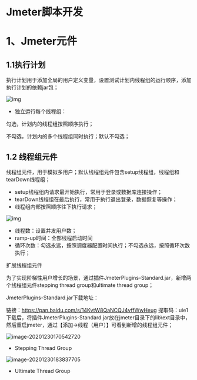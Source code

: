 # Jmeter脚本开发

# 1、Jmeter元件

## 1.1执行计划

执行计划用于添加全局的用户定义变量，设置测试计划内线程组的运行顺序，添加执行计划的依赖jar包；

![img](https://wangzaolin.github.io/SoftwareTest/mybook/img/2.2.2.1.jpg)

- 独立运行每个线程组：

勾选，计划内的线程组按照顺序执行；

不勾选，计划内的多个线程组同时执行；默认不勾选；

## 1.2 线程组元件

线程组元件，用于模拟多用户；默认线程组元件包含setup线程组，线程组和tearDown线程组；

- setup线程组内请求最开始执行，常用于登录或数据库连接操作；
- tearDown线程组在最后执行，常用于执行退出登录，数据恢复等操作；
- 线程组内部按照顺序往下执行请求；

![img](https://wangzaolin.github.io/SoftwareTest/mybook/img/2.2.2.2.jpg)

- 线程数：设置并发用户数；
- ramp-up时间：全部线程启动时间
- 循环次数：勾选永远，按照调度器配置时间执行；不勾选永远，按照循环次数执行；

扩展线程组元件

为了实现阶梯性用户增长的场景，通过插件JmeterPlugins-Standard.jar，新增两个线程组元件stepping thread group和ultimate thread group；

JmeterPlugins-Standard.jar下载地址：

链接：https://pan.baidu.com/s/14KvtW8QaNCQJ4vffWwHeug 
提取码：uie1 
下载后，将插件JmeterPlugins-Standard.jar放在jmeter目录下的lib\ext目录中，然后重启jmeter，通过【添加->线程（用户）】可看到新增的线程组元件；

![image-20201230170542720](https://wangzaolin.github.io/SoftwareTest/mybook/img/2.2.2.3.jpg)



- Stepping Thread Group

![image-20201230183837705](https://wangzaolin.github.io/SoftwareTest/mybook/img/2.2.2.4.jpg)

- Ultimate Thread Group

  

